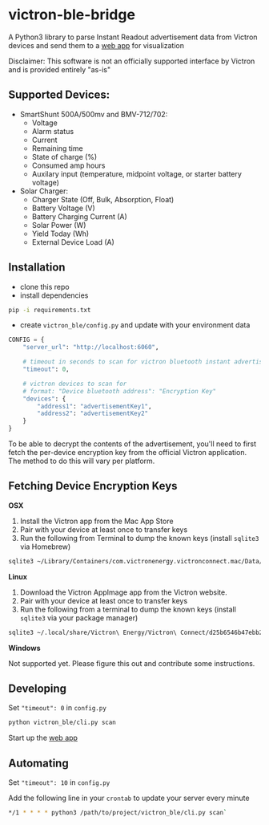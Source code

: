 # victron-ble-bridge

A Python3 library to parse Instant Readout advertisement data from Victron devices and send them to a [web app](https://github.com/debueb/victron-ble-monitor) for visualization

Disclaimer: This software is not an officially supported interface by Victron and is provided entirely "as-is"

## Supported Devices:

* SmartShunt 500A/500mv and BMV-712/702:
    * Voltage
    * Alarm status
    * Current
    * Remaining time
    * State of charge (%)
    * Consumed amp hours
    * Auxilary input (temperature, midpoint voltage, or starter battery voltage)
* Solar Charger:
    * Charger State (Off, Bulk, Absorption, Float)
    * Battery Voltage (V)
    * Battery Charging Current (A)
    * Solar Power (W)
    * Yield Today (Wh)
    * External Device Load (A)

## Installation

- clone this repo
- install dependencies
```bash
pip -i requirements.txt
```
- create `victron_ble/config.py` and update with your environment data
```python
CONFIG = {
    "server_url": "http://localhost:6060",

    # timeout in seconds to scan for victron bluetooth instant advertisements. Program will exit when all devices are scanned or timeout has expired. Set to 0 to scan continously.
    "timeout": 0,

    # victron devices to scan for
    # format: "Device bluetooth address": "Encryption Key"
    "devices": {
        "address1": "advertisementKey1",
        "address2": "advertisementKey2"
    }
}
```

To be able to decrypt the contents of the advertisement, you'll need to first fetch the per-device encryption key from the official Victron application. The method to do this will vary per platform.

## Fetching Device Encryption Keys
 
**OSX**

1. Install the Victron app from the Mac App Store
2. Pair with your device at least once to transfer keys
3. Run the following from Terminal to dump the known keys (install `sqlite3` via Homebrew)
```bash
sqlite3 ~/Library/Containers/com.victronenergy.victronconnect.mac/Data/Library/Application\ Support/Victron\ Energy/Victron\ Connect/d25b6546b47ebb21a04ff86a2c4fbb76.sqlite 'select address,advertisementKey from advertisementKeys inner join macAddresses on advertisementKeys.macAddress == macAddresses.macAddress'
```

**Linux**

1. Download the Victron AppImage app from the Victron website.
2. Pair with your device at least once to transfer keys
3. Run the following from a terminal to dump the known keys (install `sqlite3` via your package manager)
```bash
sqlite3 ~/.local/share/Victron\ Energy/Victron\ Connect/d25b6546b47ebb21a04ff86a2c4fbb76.sqlite 'select address,advertisementKey from advertisementKeys inner join macAddresses on advertisementKeys.macAddress == macAddresses.macAddress'
```

**Windows**

Not supported yet. Please figure this out and contribute some
instructions.

## Developing

Set `"timeout": 0` in `config.py`

```bash
python victron_ble/cli.py scan
```

Start up the [web app](https://github.com/debueb/victron-ble-monitor)

## Automating

Set `"timeout": 10` in `config.py`

Add the following line in your `crontab` to update your server every  minute

```bash
*/1 * * * * python3 /path/to/project/victron_ble/cli.py scan`
```